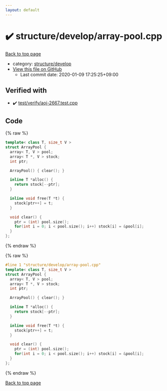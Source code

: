 ```yaml
---
layout: default
---
```


<!-- mathjax config similar to math.stackexchange -->
<script type="text/javascript" async
  src="https://cdnjs.cloudflare.com/ajax/libs/mathjax/2.7.5/MathJax.js?config=TeX-MML-AM_CHTML">
</script>
<script type="text/x-mathjax-config">
  MathJax.Hub.Config({
    TeX: { equationNumbers: { autoNumber: "AMS" }},
    tex2jax: {
      inlineMath: [ ['$','$'] ],
      processEscapes: true
    },
    "HTML-CSS": { matchFontHeight: false },
    displayAlign: "left",
    displayIndent: "2em"
  });
</script>

<script type="text/javascript" src="https://cdnjs.cloudflare.com/ajax/libs/jquery/3.4.1/jquery.min.js"></script>
<script src="https://cdn.jsdelivr.net/npm/jquery-balloon-js@1.1.2/jquery.balloon.min.js" integrity="sha256-ZEYs9VrgAeNuPvs15E39OsyOJaIkXEEt10fzxJ20+2I=" crossorigin="anonymous"></script>
<script type="text/javascript" src="../../../assets/js/copy-button.js"></script>
<link rel="stylesheet" href="../../../assets/css/copy-button.css" />


# :heavy_check_mark: structure/develop/array-pool.cpp

<a href="../../../index.html">Back to top page</a>

* category: <a href="../../../index.html#b1cd1e8cabf258d1ad55a5bb477f1b01">structure/develop</a>
* <a href="{{ site.github.repository_url }}/blob/master/structure/develop/array-pool.cpp">View this file on GitHub</a>
    - Last commit date: 2020-01-09 17:25:25+09:00




## Verified with

* :heavy_check_mark: <a href="../../../verify/test/verify/aoj-2667.test.cpp.html">test/verify/aoj-2667.test.cpp</a>


## Code

<a id="unbundled"></a>
{% raw %}
```cpp
template< class T, size_t V >
struct ArrayPool {
  array< T, V > pool;
  array< T *, V > stock;
  int ptr;

  ArrayPool() { clear(); }

  inline T *alloc() {
    return stock[--ptr];
  }

  inline void free(T *t) {
    stock[ptr++] = t;
  }

  void clear() {
    ptr = (int) pool.size();
    for(int i = 0; i < pool.size(); i++) stock[i] = &pool[i];
  }
};

```
{% endraw %}

<a id="bundled"></a>
{% raw %}
```cpp
#line 1 "structure/develop/array-pool.cpp"
template< class T, size_t V >
struct ArrayPool {
  array< T, V > pool;
  array< T *, V > stock;
  int ptr;

  ArrayPool() { clear(); }

  inline T *alloc() {
    return stock[--ptr];
  }

  inline void free(T *t) {
    stock[ptr++] = t;
  }

  void clear() {
    ptr = (int) pool.size();
    for(int i = 0; i < pool.size(); i++) stock[i] = &pool[i];
  }
};

```
{% endraw %}

<a href="../../../index.html">Back to top page</a>

